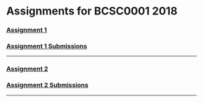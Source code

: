 # Assignments for BCSC0001 2018



### [Assignment 1]()  

### [Assignment 1 Submissions](https://github.com/dbc2201/gla-bcsc0001-2018/blob/master/assignments/assignment1/submissions/README.md)    



_____



### [Assignment 2]()  

### [Assignment 2 Submissions]()  



_____

